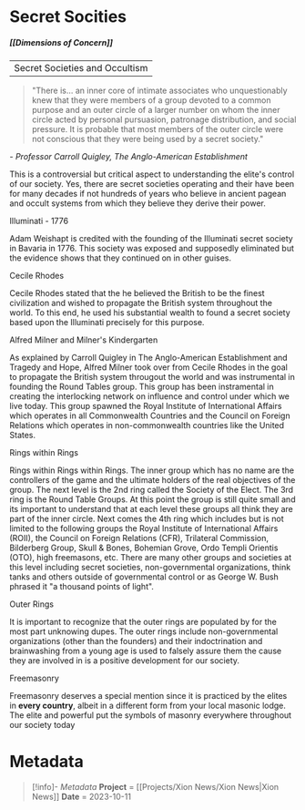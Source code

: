 # Secret Socities
##### [[Dimensions of Concern]]

|   |
|---|
|Secret Societies and Occultism|

> "There is... an inner core of intimate associates who unquestionably knew that they were members of a group devoted to a common purpose and an outer circle of a larger number on whom the inner circle acted by personal pursuasion, patronage distribution, and social pressure. It is probable that most members of the outer circle were not conscious that they were being used by a secret society."

_- Professor Carroll Quigley, The Anglo-American Establishment_

This is a controversial but critical aspect to understanding the elite's control of our society. Yes, there are secret societies operating and their have been for many decades if not hundreds of years who believe in ancient pagean and occult systems from which they believe they derive their power.

Illuminati - 1776

Adam Weishapt is credited with the founding of the Illuminati secret society in Bavaria in 1776. This society was exposed and supposedly eliminated but the evidence shows that they continued on in other guises.

Cecile Rhodes

Cecile Rhodes stated that the he believed the British to be the finest civilization and wished to propagate the British system throughout the world. To this end, he used his substantial wealth to found a secret society based upon the Illuminati precisely for this purpose.

Alfred Milner and Milner's Kindergarten

As explained by Carroll Quigley in The Anglo-American Establishment and Tragedy and Hope, Alfred Milner took over from Cecile Rhodes in the goal to propagate the British system througout the world and was instrumental in founding the Round Tables group. This group has been instramental in creating the interlocking network on influence and control under which we live today. This group spawned the Royal Institute of International Affairs which operates in all Commonwealth Countries and the Council on Foreign Relations which operates in non-commonwealth countries like the United States.

Rings within Rings

Rings within Rings within Rings. The inner group which has no name are the controllers of the game and the ultimate holders of the real objectives of the group. The next level is the 2nd ring called the Society of the Elect. The 3rd ring is the Round Table Groups. At this point the group is still quite small and its important to understand that at each level these groups all think they are part of the inner circle. Next comes the 4th ring which includes but is not limited to the following groups the Royal Institute of International Affairs (ROII), the Council on Foreign Relations (CFR), Trilateral Commission, Bilderberg Group, Skull & Bones, Bohemian Grove, Ordo Templi Orientis (OTO), high freemasons, etc. There are many other groups and societies at this level including secret societies, non-governmental organizations, think tanks and others outside of governmental control or as George W. Bush phrased it "a thousand points of light".

Outer Rings

It is important to recognize that the outer rings are populated by for the most part unknowing dupes. The outer rings include non-governmental organizations (other than the founders) and their indoctrination and brainwashing from a young age is used to falsely assure them the cause they are involved in is a positive development for our society.

Freemasonry

Freemasonry deserves a special mention since it is practiced by the elites in **every country**, albeit in a different form from your local masonic lodge. The elite and powerful put the symbols of masonry everywhere throughout our society today
# Metadata
> [!info]- *Metadata*
> **Project** = [[Projects/Xion News/Xion News|Xion News]]
> **Date** = 2023-10-11